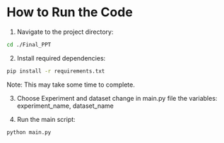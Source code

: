 # How to Run the Code

1. Navigate to the project directory:

```bash
cd ./Final_PPT
```

2. Install required dependencies:

```bash
pip install -r requirements.txt
```

Note: This may take some time to complete.

3. Choose Experiment and dataset
   change in main.py file the variables: experiment_name, dataset_name

4. Run the main script:

```bash
python main.py
```
